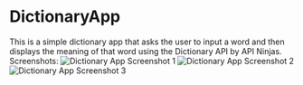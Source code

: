 # DictionaryApp
This is a simple dictionary app that asks the user to input a word and then displays the meaning of that word using the Dictionary API by API Ninjas.
Screenshots:
![Dictionary App Screenshot 1](https://blogger.googleusercontent.com/img/b/R29vZ2xl/AVvXsEijk49UYKTePThLsj9WMFRIIZl-vajvxw0BOeJ5-Llu-vRFXNt6u03Kj1C0eGlry0_sXRwy0n7ZTKQuL-QmnvGQospx-3yCXjOMgMQr6egrsMNWX_IRO0IL8edHkJoUefMXkIj6uidJ5waKbf9hga2STT46ggR4GPurPbs7ImbGThLeJ0WpFRJAv9a8hw/s320/DAppSc1.PNG)
![Dictionary App Screenshot 2](https://blogger.googleusercontent.com/img/b/R29vZ2xl/AVvXsEjeWPhqwn3tKmX5fis61HV5ZlJiHXhD92O6E9VTnTsukyHPU0-h9JYaklySk7jzKNeJtVvJOVLBeaQadhzURoUiSxC-QVRBmdixSFr7AiB72vBI2H1EfV9iBZ7mfyTCksRiA1H9Qtbwe-L8LrjR4tBX6eWSn_yzCO-irV2yAtuFHU7S7Ph7IM3PqDFVUg/s320/DAppSc2.PNG)
![Dictionary App Screenshot 3](https://blogger.googleusercontent.com/img/b/R29vZ2xl/AVvXsEgZPOiEeQc1pHWFZN4MNiAR7xvqYFIhQsBTNJ4D9Dh4xT-hPbDl9K4SQISeC42HyJTg8kbRIAjXd6Uo8nfoL1wuNzt6PwyTfwIt98A6nqhckKNON5M_AfoG9lyWhgT7HoySqd8iQA1lq8CPuHb24hHdKCZzAAZOuvchaawTsbIu7QRHwgULpWEbzuCmKQ/s320/DAppSc3.PNG)

